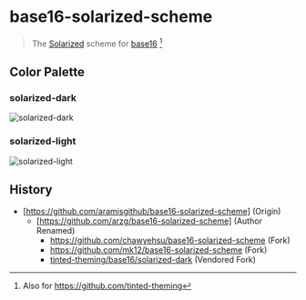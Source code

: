 # base16-solarized-scheme

> The [Solarized] scheme for [base16] [^1]

## Color Palette

### solarized-dark

![solarized-dark](preview-solarized-dark.png)

### solarized-light

![solarized-light](preview-solarized-light.png)

## History

- [https://github.com/aramisgithub/base16-solarized-scheme] (Origin)
  - [https://github.com/arzg/base16-solarized-scheme] (Author Renamed)
    - https://github.com/chawyehsu/base16-solarized-scheme (Fork)
    - https://github.com/mk12/base16-solarized-scheme (Fork)
    - [tinted-theming/base16/solarized-dark] (Vendored Fork)


[Solarized]: https://ethanschoonover.com/solarized/
[base16]: https://github.com/chriskempson/base16
[https://github.com/aramisgithub/base16-solarized-scheme]: https://web.archive.org/web/20180627191516/https://github.com/aramisgithub/base16-solarized-scheme
[https://github.com/arzg/base16-solarized-scheme]: https://web.archive.org/web/20220626164412/https://github.com/arzg/base16-solarized-scheme
[tinted-theming/base16/solarized-dark]: https://github.com/tinted-theming/schemes/blob/spec-0.11/base16/solarized-dark.yaml

[^1]: Also for https://github.com/tinted-theming
